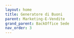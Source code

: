 ```yaml
---
layout: home
title: Generatore di Buoni
parent: Marketing-E-Vendite
grand_parent: BackOffice Sede
nav_order: 3
---
```

